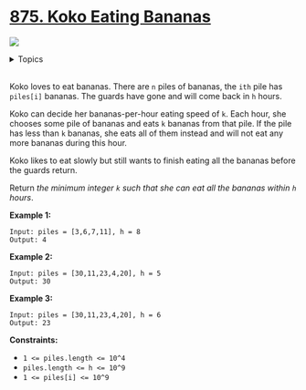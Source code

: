 # [875. Koko Eating Bananas](https://leetcode.cn/problems/koko-eating-bananas/)

![](https://img.shields.io/badge/Difficulty-Medium-F8AF40.svg)

<details>
<summary>Topics</summary>

* [`Array`](https://leetcode.com/tag/array/)
* [`Binary Search`](https://leetcode.com/tag/binary-search/)

</details>
<br />

Koko loves to eat bananas. There are `n` piles of bananas, the `ith` pile has `piles[i]` bananas. The guards have gone and will come back in `h` hours.

Koko can decide her bananas-per-hour eating speed of `k`. Each hour, she chooses some pile of bananas and eats `k` bananas from that pile. If the pile has less than `k` bananas, she eats all of them instead and will not eat any more bananas during this hour.

Koko likes to eat slowly but still wants to finish eating all the bananas before the guards return.

Return *the minimum integer `k` such that she can eat all the bananas within `h` hours*.


**Example 1:**

    Input: piles = [3,6,7,11], h = 8
    Output: 4

**Example 2:**

    Input: piles = [30,11,23,4,20], h = 5
    Output: 30

**Example 3:**

    Input: piles = [30,11,23,4,20], h = 6
    Output: 23

**Constraints:**

 + `1 <= piles.length <= 10^4`
 + `piles.length <= h <= 10^9`
 + `1 <= piles[i] <= 10^9`
